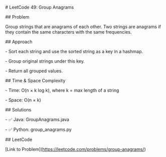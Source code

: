 \# LeetCode 49: Group Anagrams



\## Problem

Group strings that are anagrams of each other. Two strings are anagrams if they contain the same characters with the same frequencies.



\## Approach

\- Sort each string and use the sorted string as a key in a hashmap.

\- Group original strings under this key.

\- Return all grouped values.



\## Time \& Space Complexity

\- Time: O(n × k log k), where k = max length of a string

\- Space: O(n × k)



\## Solutions

\- ✅ Java: GroupAnagrams.java

\- ✅ Python: group\_anagrams.py



\## LeetCode

\[Link to Problem](https://leetcode.com/problems/group-anagrams/)



